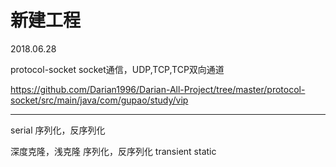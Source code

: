 新建工程
=====================================================
2018.06.28

protocol-socket socket通信，UDP,TCP,TCP双向通道

https://github.com/Darian1996/Darian-All-Project/tree/master/protocol-socket/src/main/java/com/gupao/study/vip

-----------------------------------------------------
serial  序列化，反序列化

深度克隆，浅克隆
序列化，反序列化
transient
static